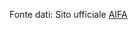 Fonte dati: Sito ufficiale [AIFA](https://www.aifa.gov.it/en/rapporti-su-sorveglianza-dei-vaccini-covid-19)

